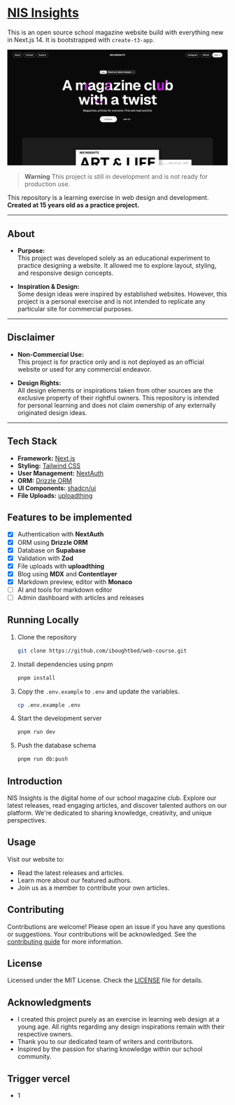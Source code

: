 # [NIS Insights](https://nis-insights.org)

This is an open source school magazine website build with everything new in Next.js 14. It is bootstrapped with `create-t3-app`.

[![NIS Insights](./public/og.png)](https://nis-insights.org/)

> **Warning**
> This project is still in development and is not ready for production use.

This repository is a learning exercise in web design and development.  
**Created at 15 years old as a practice project.**

---

## About

- **Purpose:**  
  This project was developed solely as an educational experiment to practice designing a website. It allowed me to explore layout, styling, and responsive design concepts.

- **Inspiration & Design:**  
  Some design ideas were inspired by established websites. However, this project is a personal exercise and is not intended to replicate any particular site for commercial purposes.

---

## Disclaimer

- **Non-Commercial Use:**  
  This project is for practice only and is not deployed as an official website or used for any commercial endeavor.

- **Design Rights:**  
  All design elements or inspirations taken from other sources are the exclusive property of their rightful owners. This repository is intended for personal learning and does not claim ownership of any externally originated design ideas.

---

## Tech Stack

- **Framework:** [Next.js](https://nextjs.org)
- **Styling:** [Tailwind CSS](https://tailwindcss.com)
- **User Management:** [NextAuth](https://next-auth.js.org)
- **ORM:** [Drizzle ORM](https://orm.drizzle.team)
- **UI Components:** [shadcn/ui](https://ui.shadcn.com)
- **File Uploads:** [uploadthing](https://uploadthing.com)

## Features to be implemented

- [x] Authentication with **NextAuth**
- [x] ORM using **Drizzle ORM**
- [x] Database on **Supabase**
- [x] Validation with **Zod**
- [x] File uploads with **uploadthing**
- [x] Blog using **MDX** and **Contentlayer**
- [x] Markdown preview, editor with **Monaco**
- [ ] AI and tools for markdown editor
- [ ] Admin dashboard with articles and releases

## Running Locally

1. Clone the repository

   ```bash
   git clone https://github.com/iboughtbed/web-course.git
   ```

2. Install dependencies using pnpm

   ```bash
   pnpm install
   ```

3. Copy the `.env.example` to `.env` and update the variables.

   ```bash
   cp .env.example .env
   ```

4. Start the development server

   ```bash
   pnpm run dev
   ```

5. Push the database schema

   ```bash
   pnpm run db:push
   ```

## Introduction

NIS Insights is the digital home of our school magazine club. Explore our latest releases, read engaging articles, and discover talented authors on our platform. We're dedicated to sharing knowledge, creativity, and unique perspectives.

## Usage

Visit our website to:

- Read the latest releases and articles.
- Learn more about our featured authors.
- Join us as a member to contribute your own articles.

## Contributing

Contributions are welcome! Please open an issue if you have any questions or suggestions. Your contributions will be acknowledged. See the [contributing guide](./CONTRIBUTING.md) for more information.

## License

Licensed under the MIT License. Check the [LICENSE](./LICENSE.md) file for details.

## Acknowledgments

- I created this project purely as an exercise in learning web design at a young age. All rights regarding any design inspirations remain with their respective owners.
- Thank you to our dedicated team of writers and contributors.
- Inspired by the passion for sharing knowledge within our school community.

## Trigger vercel

- 1
